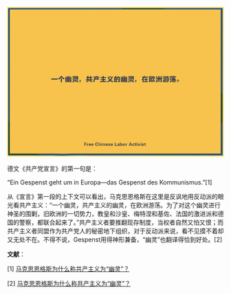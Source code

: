 ![](https://github.com/typethon/communist/blob/master/timeline/jpg/20190501.jpg)
  
德文《共产党宣言》的第一句是：  

“Ein Gespenst geht um in Europa—das Gespenst des Kommunismus.”[1]

从《宣言》第一段的上下文可以看出，马克思恩格斯在这里是反讽地用反动派的眼光看共产主义：“一个幽灵，共产主义的幽灵，在欧洲游荡。为了对这个幽灵进行神圣的围剿，旧欧洲的一切势力，教皇和沙皇、梅特涅和基佐、法国的激进派和德国的警察，都联合起来了。”共产主义者要推翻现存制度，当权者自然又怕又恨；而共产主义者同盟作为共产党人的秘密地下组织，对于反动派来说，看不见摸不着却又无处不在。不得不说，Gespenst用得神形兼备，“幽灵”也翻译得恰到好处。[2]
  
    
    

**文献**：  

[1] [马克思恩格斯为什么称共产主义为“幽灵”？](http://www.sohu.com/a/219865381_747064)  

[2] [马克思恩格斯为什么称共产主义为“幽灵”？](http://www.sohu.com/a/219865381_747064)
